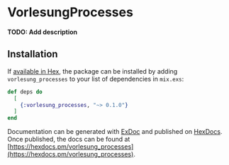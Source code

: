 # VorlesungProcesses

**TODO: Add description**

## Installation

If [available in Hex](https://hex.pm/docs/publish), the package can be installed
by adding `vorlesung_processes` to your list of dependencies in `mix.exs`:

```elixir
def deps do
  [
    {:vorlesung_processes, "~> 0.1.0"}
  ]
end
```

Documentation can be generated with [ExDoc](https://github.com/elixir-lang/ex_doc)
and published on [HexDocs](https://hexdocs.pm). Once published, the docs can
be found at [https://hexdocs.pm/vorlesung_processes](https://hexdocs.pm/vorlesung_processes).

